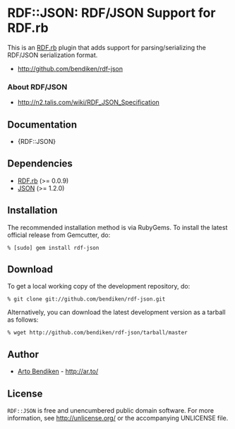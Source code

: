 RDF::JSON: RDF/JSON Support for RDF.rb
======================================

This is an [RDF.rb](http://rdf.rubyforge.org/) plugin that adds support for
parsing/serializing the RDF/JSON serialization format.

* <http://github.com/bendiken/rdf-json>

### About RDF/JSON

* <http://n2.talis.com/wiki/RDF_JSON_Specification>

Documentation
-------------

* {RDF::JSON}

Dependencies
------------

* [RDF.rb](http://gemcutter.org/gems/rdf) (>= 0.0.9)
* [JSON](http://gemcutter.org/gems/json_pure) (>= 1.2.0)

Installation
------------

The recommended installation method is via RubyGems. To install the latest
official release from Gemcutter, do:

    % [sudo] gem install rdf-json

Download
--------

To get a local working copy of the development repository, do:

    % git clone git://github.com/bendiken/rdf-json.git

Alternatively, you can download the latest development version as a tarball
as follows:

    % wget http://github.com/bendiken/rdf-json/tarball/master

Author
------

* [Arto Bendiken](mailto:arto.bendiken@gmail.com) - <http://ar.to/>

License
-------

`RDF::JSON` is free and unencumbered public domain software. For more
information, see <http://unlicense.org/> or the accompanying UNLICENSE file.
